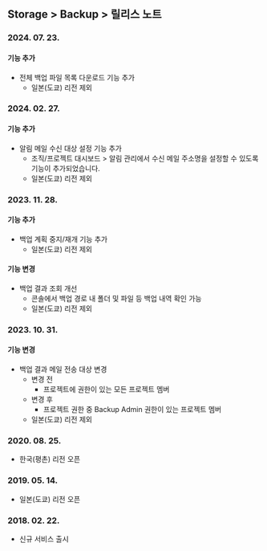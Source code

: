 ## Storage > Backup > 릴리스 노트

### 2024. 07. 23.
#### 기능 추가
* 전체 백업 파일 목록 다운로드 기능 추가
    * 일본(도쿄) 리전 제외

### 2024. 02. 27.
#### 기능 추가
* 알림 메일 수신 대상 설정 기능 추가
    * 조직/프로젝트 대시보드 > 알림 관리에서 수신 메일 주소명을 설정할 수 있도록 기능이 추가되었습니다.
    * 일본(도쿄) 리전 제외

### 2023. 11. 28.
#### 기능 추가
* 백업 계획 중지/재개 기능 추가
    * 일본(도쿄) 리전 제외
#### 기능 변경
* 백업 결과 조회 개선
    * 콘솔에서 백업 경로 내 폴더 및 파일 등 백업 내역 확인 가능
    * 일본(도쿄) 리전 제외

### 2023. 10. 31.
#### 기능 변경
* 백업 결과 메일 전송 대상 변경
    * 변경 전
        * 프로젝트에 권한이 있는 모든 프로젝트 멤버
    * 변경 후
        * 프로젝트 권한 중 Backup Admin 권한이 있는 프로젝트 멤버
    * 일본(도쿄) 리전 제외

### 2020. 08. 25.
* 한국(평촌) 리전 오픈

### 2019. 05. 14.
* 일본(도쿄) 리전 오픈

### 2018. 02. 22.
* 신규 서비스 출시
